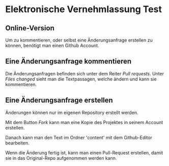 # Elektronische Vernehmlassung Test

## Online-Version


Um zu kommentieren, oder selbst eine Änderungsanfrage erstellen zu können,
benötigt man einen Github Account.

## Eine Änderungsanfrage kommentieren

Die Änderungsanfragen befinden sich unter dem Reiter *Pull requests*.
Unter *Files changed* sieht man die Textpassagen, welche ändern und kann sie
kommentieren.

## Eine Änderungsanfrage erstellen
Änderungen können nur im eigenen Repository erstellt werden.

Mit dem Button *Fork* kann man eine Kopie des Projektes in seinem Account erstellen.

Danach kann man den Text im Ordner 'content' mit dem Github-Editor
bearbeiten.

Wenn die Änderung fertig ist, kann man einen Pull-Request erstellen,
damit sie in das Original-Repo aufgenommen werden kann.
